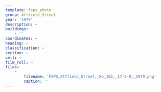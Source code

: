 ```yaml
---
template: fsps_photo
group: Attfield_Street
year: '1979'
description: ~
buildings:
    - ''
coordinates: ~
heading: ~
classification: ~
section: ~
cell: ~
film_roll: ~
files:
    -
        filename: 'FSPS_Attfield_Street,_No_102,_17-3-O,_1979.png'
        caption: ''
---
```

